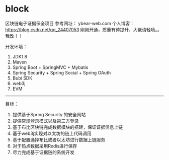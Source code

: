 # block
区块链电子证据保全项目
参考网址： ybear-web.com
个人博客：https://blog.csdn.net/qq_24407053
刚刚开通，质量有待提升，大佬请轻喷。。我改！！

开发环境：
1. JDK1.8
2. Maven
3. Spring Boot + SpringMVC + Mybatis
4. Spring Security + Spring Social + Spring OAuth
5. Bubi SDK
6. web3j
7. EVM

---

目标： 
1. 提供基于Spring Security 的安全网站
2. 提供常规登录模式以及第三方登录
3. 基于布比区块链完成数据模块的搭建，保证证据信息上链
4. 基于web3j实现对以太坊的链上代码调用
5. 基于配置选择布比或者以太坊进行数据上链服务
5. 对于热点数据采用Redis进行保存
6. 尽力完成基于证据链的系统开发

